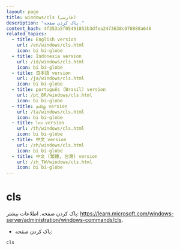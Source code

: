 ```yaml
---
layout: page
title: windows/cls (فارسی)
description: "پاک کردن صفحه."
content_hash: 4f353a5f05491853b3dfea2473638c078888a648
related_topics:
  - title: English version
    url: /en/windows/cls.html
    icon: bi bi-globe
  - title: Indonesia version
    url: /id/windows/cls.html
    icon: bi bi-globe
  - title: 日本語 version
    url: /ja/windows/cls.html
    icon: bi bi-globe
  - title: português (Brasil) version
    url: /pt_BR/windows/cls.html
    icon: bi bi-globe
  - title: தமிழ் version
    url: /ta/windows/cls.html
    icon: bi bi-globe
  - title: ไทย version
    url: /th/windows/cls.html
    icon: bi bi-globe
  - title: 中文 version
    url: /zh/windows/cls.html
    icon: bi bi-globe
  - title: 中文 (繁體, 台灣) version
    url: /zh_TW/windows/cls.html
    icon: bi bi-globe
---
```

# cls

پاک کردن صفحه.
اطلاعات بیشتر: <https://learn.microsoft.com/windows-server/administration/windows-commands/cls>.

- پاک کردن صفحه:

`cls`
